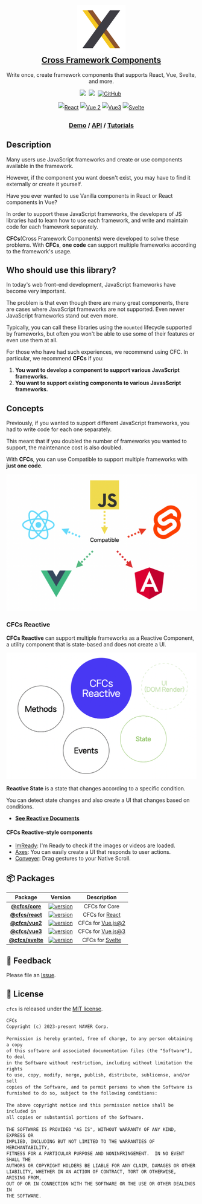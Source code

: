 
<p align="center"></p>

<h2 align="center" style="max-width: 100%;">
  <img src="./images/logo.png" /><br/>
  <a href="#">Cross Framework Components</a>
</h2>

<p align="center">Write once, create framework components that supports React, Vue, Svelte, and more.</p>


<p align="middle">
<a href="https://www.npmjs.com/package/@cfcs/core" target="_blank"><img src="https://img.shields.io/npm/v/@cfcs/core.svg?style=flat-square&color=00d8ff&label=version&logo=NPM"></a>&nbsp;
<img src="https://img.shields.io/badge/language-typescript-blue.svg?style=flat-square" />&nbsp;
<a href="https://github.com/naver/cfcs/blob/main/LICENSE" target="_blank"><img alt="GitHub" src="https://img.shields.io/github/license/naver/cfcs.svg?style=flat-square&label=%F0%9F%93%9C%20license&color=08CE5D" /></a>&nbsp;
</p>

<p align="center" style="line-height: 2;">
  <a href="https://github.com/naver/cfcs/tree/main/packages/react"><img alt="React" src="https://img.shields.io/static/v1.svg?label=&message=React&style=flat-square&logo=React&logoColor=white&color=61dafb" /></a>
  <a href="https://github.com/naver/cfcs/tree/main/packages/vue2"><img alt="Vue 2" src="https://img.shields.io/static/v1.svg?label=&message=Vue 2&style=flat-square&logo=Vue.js&logoColor=white&color=42b883" /></a>
  <a href="https://github.com/naver/cfcs/tree/main/packages/vue3"><img alt="Vue3" src="https://img.shields.io/static/v1.svg?label=&message=Vue3&style=flat-square&logo=Vue.js&logoColor=white&color=42b883" /></a>
  <a href="https://github.com/naver/cfcs/tree/main/packages/svelte"><img alt="Svelte" src="https://img.shields.io/static/v1.svg?label=&message=Svelte&style=flat-square&logo=svelte&logoColor=white&color=FF3E00" /></a>
</p>


<h3 align="center">
  <a href="https://naver.github.io/cfcs/">Demo</a> / <a href="https://naver.github.io/cfcs/docs/api/Core/Reactive/Function/reactive">API</a> / <a href="https://naver.github.io/cfcs/docs">Tutorials</a>
</h3>


## Description

Many users use JavaScript frameworks and create or use components available in the framework.

However, if the component you want doesn't exist, you may have to find it externally or create it yourself.

Have you ever wanted to use Vanilla components in React or React components in Vue?

In order to support these JavaScript frameworks, the developers of JS libraries had to learn how to use each framework, and write and maintain code for each framework separately.

**CFCs**(Cross Framework Components) were developed to solve these problems.
With **CFCs**, **one code** can support multiple frameworks according to the framework's usage.

## Who should use this library?

In today's web front-end development, JavaScript frameworks have become very important.

The problem is that even though there are many great components, there are cases where JavaScript frameworks are not supported. Even newer JavaScript frameworks stand out even more.

Typically, you can call these libraries using the `mounted` lifecycle supported by frameworks, but often you won't be able to use some of their features or even use them at all.



For those who have had such experiences, we recommend using CFC.
In particular, we recommend **CFCs** if you:


1. **You want to develop a component to support various JavaScript frameworks.**
2. **You want to support existing components to various JavasScript frameworks.**



## Concepts
Previously, if you wanted to support different JavaScript frameworks, you had to write code for each one separately.

This meant that if you doubled the number of frameworks you wanted to support, the maintenance cost is also doubled.

With **CFCs**, you can use Compatible to support multiple frameworks with **just one code**.

![](https://raw.githubusercontent.com/naver/cfcs/main/images/cfcs-compatible.png)

### CFCs Reactive

**CFCs Reactive** can support multiple frameworks as a Reactive Component, a utility component that is state-based and does not create a UI.

![](https://raw.githubusercontent.com/naver/cfcs/main/images/cfcs-reactive.png)


**Reactive State** is a state that changes according to a specific condition.

You can detect state changes and also create a UI that changes based on conditions.


* [**See Reactive Documents**](https://github.com/naver/cfcs/blob/main/reactive.md)



#### CFCs Reactive-style components
* [ImReady](https://github.com/naver/egjs-imready): I'm Ready to check if the images or videos are loaded.
* [Axes](https://github.com/naver/egjs-axes): You can easily create a UI that responds to user actions.
* [Conveyer](https://github.com/naver/egjs-conveyer): Drag gestures to your Native Scroll.


## 📦 Packages
|Package|Version|Description|
|:-----:|:-----:|:-----:|
|[**@cfcs/core**](https://github.com/naver/cfcs/blob/main/packages/core/README.md)|<a href="https://www.npmjs.com/package/@cfcs/core" target="_blank"><img src="https://img.shields.io/npm/v/@cfcs/core?style=flat-square&color=F5C720&label=%F0%9F%94%96" alt="version" /></a>|CFCs for Core|
|[**@cfcs/react**](https://github.com/naver/cfcs/blob/main/packages/react/README.md)|<a href="https://www.npmjs.com/package/@cfcs/react" target="_blank"><img src="https://img.shields.io/npm/v/@cfcs/react?style=flat-square&color=00d8ff&label=%F0%9F%94%96" alt="version" /></a>|CFCs for [React](https://reactjs.org/)|
|[**@cfcs/vue2**](https://github.com/naver/cfcs/blob/main/packages/vue/README.md)|<a href="https://www.npmjs.com/package/@cfcs/vue2" target="_blank"><img src="https://img.shields.io/npm/v/@cfcs/vue2?style=flat-square&color=42b883&label=%F0%9F%94%96" alt="version" /></a>|CFCs for [Vue.js@2](https://vuejs.org/v2/guide/index.html)|
|[**@cfcs/vue3**](https://github.com/naver/cfcs/blob/main/packages/vue3/README.md)|<a href="https://www.npmjs.com/package/@cfcs/vue3" target="_blank"><img src="https://img.shields.io/npm/v/@cfcs/vue3?style=flat-square&color=42b883&label=%F0%9F%94%96" alt="version" /></a>|CFCs for [Vue.js@3](https://v3.vuejs.org/)|
|[**@cfcs/svelte**](https://github.com/naver/cfcs/blob/main/packages/svelte/README.md)|<a href="https://www.npmjs.com/package/@cfcs/svelte" target="_blank"><img src="https://img.shields.io/npm/v/@cfcs/svelte?style=flat-square&color=FF3E00&label=%F0%9F%94%96" alt="version" /></a>|CFCs for [Svelte](https://svelte.dev/)|


## 📝 Feedback
Please file an [Issue](https://github.com/naver/cfcs/issues).

## 📜 License
`cfcs` is released under the [MIT license](https://github.com/naver/cfcs/blob/main/LICENSE).

```
CFCs
Copyright (c) 2023-present NAVER Corp.

Permission is hereby granted, free of charge, to any person obtaining a copy
of this software and associated documentation files (the "Software"), to deal
in the Software without restriction, including without limitation the rights
to use, copy, modify, merge, publish, distribute, sublicense, and/or sell
copies of the Software, and to permit persons to whom the Software is
furnished to do so, subject to the following conditions:

The above copyright notice and this permission notice shall be included in
all copies or substantial portions of the Software.

THE SOFTWARE IS PROVIDED "AS IS", WITHOUT WARRANTY OF ANY KIND, EXPRESS OR
IMPLIED, INCLUDING BUT NOT LIMITED TO THE WARRANTIES OF MERCHANTABILITY,
FITNESS FOR A PARTICULAR PURPOSE AND NONINFRINGEMENT.  IN NO EVENT SHALL THE
AUTHORS OR COPYRIGHT HOLDERS BE LIABLE FOR ANY CLAIM, DAMAGES OR OTHER
LIABILITY, WHETHER IN AN ACTION OF CONTRACT, TORT OR OTHERWISE, ARISING FROM,
OUT OF OR IN CONNECTION WITH THE SOFTWARE OR THE USE OR OTHER DEALINGS IN
THE SOFTWARE.
```
